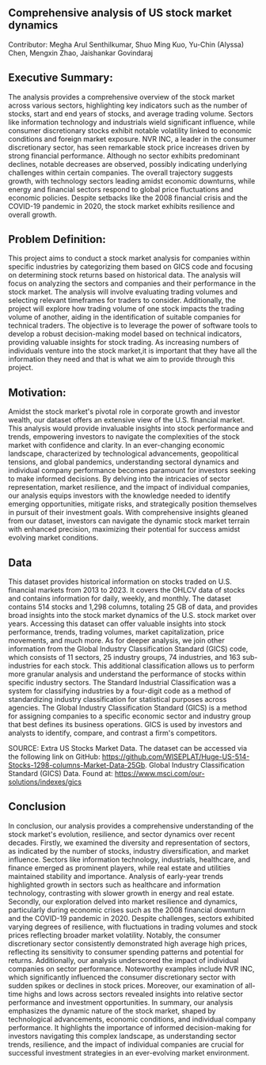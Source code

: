 ## Comprehensive analysis of US stock market dynamics

Contributor: 
Megha Arul Senthilkumar, Shuo Ming Kuo, Yu-Chin (Alyssa) Chen, Mengxin Zhao, Jaishankar Govindaraj

## Executive Summary:
The analysis provides a comprehensive overview of the stock market across various sectors, highlighting key indicators such as the number of stocks, start and end years of stocks, and average trading volume. Sectors like information technology and industrials wield significant influence, while consumer discretionary stocks exhibit notable volatility linked to economic conditions and foreign market exposure. NVR INC, a leader in the consumer discretionary sector, has seen remarkable stock price increases driven by strong financial performance. Although no sector exhibits predominant declines, notable decreases are observed, possibly indicating underlying challenges within certain companies. The overall trajectory suggests growth, with technology sectors leading amidst economic downturns, while energy and financial sectors respond to global price fluctuations and economic policies. Despite setbacks like the 2008 financial crisis and the COVID-19 pandemic in 2020, the stock market exhibits resilience and overall growth.

## Problem Definition:
This project aims to conduct a stock market analysis for companies within specific industries by categorizing them based on GICS code and focusing on determining stock returns based on historical data. The analysis will focus on analyzing the sectors and companies and their performance in the stock market. The analysis will involve evaluating trading volumes and selecting relevant timeframes for traders to consider. Additionally, the project will explore how trading volume of one stock impacts the trading volume of another, aiding in the identification of suitable companies for technical traders. The objective is to leverage the power of software tools to develop a robust decision-making model based on technical indicators, providing valuable insights for stock trading. As increasing numbers of individuals venture into the stock market,it is important that they have all the information they need and that is what we aim to provide through this project.

## Motivation:
Amidst the stock market's pivotal role in corporate growth and investor wealth, our dataset offers an extensive view of the U.S. financial market. This analysis would provide invaluable insights into stock performance and trends, empowering investors to navigate the complexities of the stock market with confidence and clarity. In an ever-changing economic landscape, characterized by technological advancements, geopolitical tensions, and global pandemics, understanding sectoral dynamics and individual company performance becomes paramount for investors seeking to make informed decisions. By delving into the intricacies of sector representation, market resilience, and the impact of individual companies, our analysis equips investors with the knowledge needed to identify emerging opportunities, mitigate risks, and strategically position themselves in pursuit of their investment goals. With comprehensive insights gleaned from our dataset, investors can navigate the dynamic stock market terrain with enhanced precision, maximizing their potential for success amidst evolving market conditions.

## Data
This dataset provides historical information on stocks traded on U.S. financial markets from 2013 to 2023. It covers the OHLCV data of stocks and contains information for daily, weekly, and monthly. The dataset contains 514 stocks and 1,298 columns, totaling 25 GB of data, and provides broad insights into the stock market dynamics of the U.S. stock market over years. Accessing this dataset can offer valuable insights into stock performance, trends, trading volumes, market capitalization, price movements, and much more.
As for deeper analysis, we join other information from the Global Industry Classification Standard (GICS) code, which consists of 11 sectors, 25 industry groups, 74 industries, and 163 sub-industries for each stock. This additional classification allows us to perform more granular analysis and understand the performance of stocks within specific industry sectors.
The Standard Industrial Classification was a system for classifying industries by a four-digit code as a method of standardizing industry classification for statistical purposes across agencies. The Global Industry Classification Standard (GICS) is a method for assigning companies to a specific economic sector and industry group that best defines its business operations. GICS is used by investors and analysts to identify, compare, and contrast a firm's competitors.

SOURCE:
Extra US Stocks Market Data. The dataset can be accessed via the following link on GitHub: https://github.com/WISEPLAT/Huge-US-514-Stocks-1298-columns-Market-Data-25Gb.
Global Industry Classification Standard (GICS) Data. Found at: https://www.msci.com/our-solutions/indexes/gics

## Conclusion
In conclusion, our analysis provides a comprehensive understanding of the stock market's evolution, resilience, and sector dynamics over recent decades. Firstly, we examined the diversity and representation of sectors, as indicated by the number of stocks, industry diversification, and market influence. Sectors like information technology, industrials, healthcare, and finance emerged as prominent players, while real estate and utilities maintained stability and importance. Analysis of early-year trends highlighted growth in sectors such as healthcare and information technology, contrasting with slower growth in energy and real estate.
Secondly, our exploration delved into market resilience and dynamics, particularly during economic crises such as the 2008 financial downturn and the COVID-19 pandemic in 2020. Despite challenges, sectors exhibited varying degrees of resilience, with fluctuations in trading volumes and stock prices reflecting broader market volatility. Notably, the consumer discretionary sector consistently demonstrated high average high prices, reflecting its sensitivity to consumer spending patterns and potential for returns.
Additionally, our analysis underscored the impact of individual companies on sector performance. Noteworthy examples include NVR INC, which significantly influenced the consumer discretionary sector with sudden spikes or declines in stock prices. Moreover, our examination of all-time highs and lows across sectors revealed insights into relative sector performance and investment opportunities.
In summary, our analysis emphasizes the dynamic nature of the stock market, shaped by technological advancements, economic conditions, and individual company performance. It highlights the importance of informed decision-making for investors navigating this complex landscape, as understanding sector trends, resilience, and the impact of individual companies are crucial for successful investment strategies in an ever-evolving market environment.
